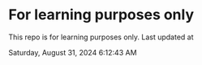 # For learning purposes only
This repo is for learning purposes only.
Last updated at

Saturday, August 31, 2024 6:12:43 AM

